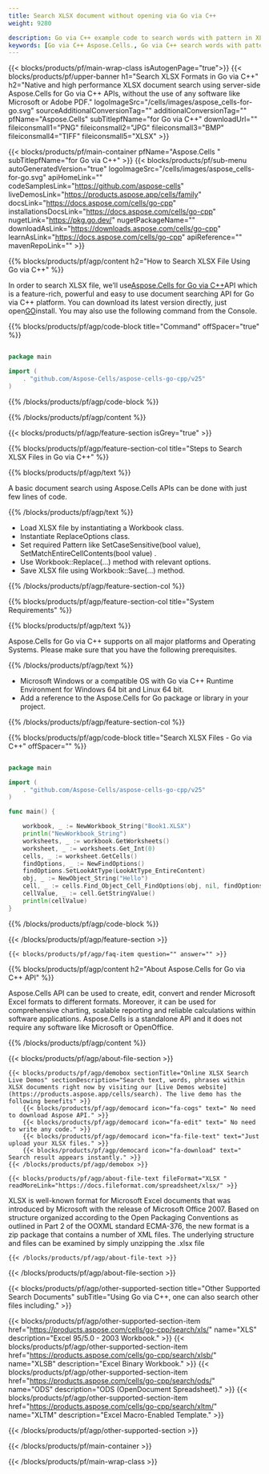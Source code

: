 ```yaml
---
title: Search XLSX document without opening via Go via C++
weight: 9280

description: Go via C++ example code to search words with pattern in XLSX file on Go via C++ Runtime Environment for , Windows 64 bit and Linux 64 bit.
keywords: [Go via C++ Aspose.Cells., Go via C++ search words with pattern in XLSX file., Go via C++ find words with pattern in XLSX file., Go via C++ search string with pattern in XLSX file., Go via C++ find words with pattern in XLSX file., Go via C++ search words in excel file., Go via C++ find words in excel file., Go via C++ search string in excel file., Go via C++ find string in excel file]
---
```


{{< blocks/products/pf/main-wrap-class isAutogenPage="true">}}
{{< blocks/products/pf/upper-banner h1="Search XLSX Formats in Go via C++" h2="Native and high performance XLSX document search using server-side Aspose.Cells for Go via C++ APIs, without the use of any software like Microsoft or Adobe PDF." logoImageSrc="/cells/images/aspose_cells-for-go.svg" sourceAdditionalConversionTag="" additionalConversionTag="" pfName="Aspose.Cells" subTitlepfName="for Go via C++" downloadUrl="" fileiconsmall1="PNG" fileiconsmall2="JPG" fileiconsmall3="BMP" fileiconsmall4="TIFF" fileiconsmall5="XLSX" >}}

{{< blocks/products/pf/main-container pfName="Aspose.Cells " subTitlepfName="for Go via C++" >}}
{{< blocks/products/pf/sub-menu autoGeneratedVersion="true" logoImageSrc="/cells/images/aspose_cells-for-go.svg" apiHomeLink="" codeSamplesLink="https://github.com/aspose-cells" liveDemosLink="https://products.aspose.app/cells/family" docsLink="https://docs.aspose.com/cells/go-cpp" installationsDocsLink="https://docs.aspose.com/cells/go-cpp" nugetLink="https://pkg.go.dev/" nugetPackageName="" downloadAsLink="https://downloads.aspose.com/cells/go-cpp" learnAsLink="https://docs.aspose.com/cells/go-cpp" apiReference="" mavenRepoLink="" >}}

{{% blocks/products/pf/agp/content h2="How to Search XLSX File Using Go via C++" %}}

 In order to search XLSX file, we’ll use[Aspose.Cells for Go via C++](https://products.aspose.com/cells/go-cpp)API which is a feature-rich, powerful and easy to use document searching API for Go via C++ platform. You can download its latest version directly, just open[GO](https://releases.aspose.com/cells/go-cpp/)install. You may also use the following command from the Console.

{{% blocks/products/pf/agp/code-block title="Command" offSpacer="true" %}}

```go

package main

import (
    . "github.com/Aspose-Cells/aspose-cells-go-cpp/v25"
)

```

{{% /blocks/products/pf/agp/code-block %}}

{{% /blocks/products/pf/agp/content %}}

{{< blocks/products/pf/agp/feature-section isGrey="true" >}}

{{% blocks/products/pf/agp/feature-section-col title="Steps to Search XLSX Files in Go via C++" %}}

{{% blocks/products/pf/agp/text %}}

 A basic document search using Aspose.Cells APIs can be done with just few lines of code.

{{% /blocks/products/pf/agp/text %}}

+  Load XLSX file by instantiating a Workbook class.
+  Instantiate ReplaceOptions class.
+  Set required Pattern like SetCaseSensitive(bool value), SetMatchEntireCellContents(bool value) .
+  Use Workbook::Replace(...) method with relevant options.
+  Save XLSX file using Workbook::Save(...) method.

{{% /blocks/products/pf/agp/feature-section-col %}}

{{% blocks/products/pf/agp/feature-section-col title="System Requirements" %}}

{{% blocks/products/pf/agp/text %}}

 Aspose.Cells for Go via C++ supports on all major platforms and Operating Systems. Please make sure that you have the following prerequisites.

{{% /blocks/products/pf/agp/text %}}

-  Microsoft Windows or a compatible OS with Go via C++ Runtime Environment for Windows 64 bit and Linux 64 bit.
-  Add a reference to the Aspose.Cells for Go package or library in your project.

{{% /blocks/products/pf/agp/feature-section-col %}}

{{% blocks/products/pf/agp/code-block title="Search XLSX Files - Go via C++" offSpacer="" %}}

```go

package main

import (
	. "github.com/Aspose-Cells/aspose-cells-go-cpp/v25"
)

func main() {

	workbook, _ := NewWorkbook_String("Book1.XLSX")
	println("NewWorkbook_String")
	worksheets, _ := workbook.GetWorksheets()
	worksheet, _ := worksheets.Get_Int(0)
	cells, _ := worksheet.GetCells()
	findOptions, _ := NewFindOptions()
	findOptions.SetLookAtType(LookAtType_EntireContent)
	obj, _ := NewObject_String("Hello")
	cell, _ := cells.Find_Object_Cell_FindOptions(obj, nil, findOptions)
	cellValue, _ := cell.GetStringValue()
	println(cellValue)
}

```

{{% /blocks/products/pf/agp/code-block %}}

{{< /blocks/products/pf/agp/feature-section >}}

    {{< blocks/products/pf/agp/faq-item question="" answer="" >}}


<!-- aboutfile Starts -->

{{% blocks/products/pf/agp/content h2="About Aspose.Cells for Go via C++ API" %}}

 Aspose.Cells API can be used to create, edit, convert and render Microsoft Excel formats to different formats. Moreover, it can be used for comprehensive charting, scalable reporting and reliable calculations within software applications. Aspose.Cells is a standalone API and it does not require any software like Microsoft or OpenOffice.

{{% /blocks/products/pf/agp/content %}}

{{< blocks/products/pf/agp/about-file-section >}}

    {{< blocks/products/pf/agp/demobox sectionTitle="Online XLSX Search Live Demos" sectionDescription="Search text, words, phrases within XLSX documents right now by visiting our [Live Demos website](https://products.aspose.app/cells/search). The live demo has the following benefits" >}}
        {{< blocks/products/pf/agp/democard icon="fa-cogs" text=" No need to download Aspose API." >}}
        {{< blocks/products/pf/agp/democard icon="fa-edit" text=" No need to write any code." >}}
        {{< blocks/products/pf/agp/democard icon="fa-file-text" text="Just upload your XLSX files." >}}
        {{< blocks/products/pf/agp/democard icon="fa-download" text=" Search result appears instantly." >}}
    {{< /blocks/products/pf/agp/demobox >}}

    {{< blocks/products/pf/agp/about-file-text fileFormat="XLSX " readMoreLink="https://docs.fileformat.com/spreadsheet/xlsx/" >}}
XLSX is well-known format for Microsoft Excel documents that was introduced by Microsoft with the release of Microsoft Office 2007. Based on structure organized according to the Open Packaging Conventions as outlined in Part 2 of the OOXML standard ECMA-376, the new format is a zip package that contains a number of XML files. The underlying structure and files can be examined by simply unzipping the .xlsx file

    {{< /blocks/products/pf/agp/about-file-text >}}

{{< /blocks/products/pf/agp/about-file-section >}}

<!-- aboutfile Ends -->

{{< blocks/products/pf/agp/other-supported-section title="Other Supported Search Documents" subTitle="Using Go via C++, one can also search other files including." >}}

{{< blocks/products/pf/agp/other-supported-section-item href="https://products.aspose.com/cells/go-cpp/search/xls/" name="XLS" description="Excel 95/5.0 - 2003 Workbook." >}} 
{{< blocks/products/pf/agp/other-supported-section-item href="https://products.aspose.com/cells/go-cpp/search/xlsb/" name="XLSB" description="Excel Binary Workbook." >}} 
{{< blocks/products/pf/agp/other-supported-section-item href="https://products.aspose.com/cells/go-cpp/search/ods/" name="ODS" description="ODS (OpenDocument Spreadsheet)." >}} 
{{< blocks/products/pf/agp/other-supported-section-item href="https://products.aspose.com/cells/go-cpp/search/xltm/" name="XLTM" description="Excel Macro-Enabled Template." >}} 

{{< /blocks/products/pf/agp/other-supported-section >}}

{{< /blocks/products/pf/main-container >}}

{{< /blocks/products/pf/main-wrap-class >}}

